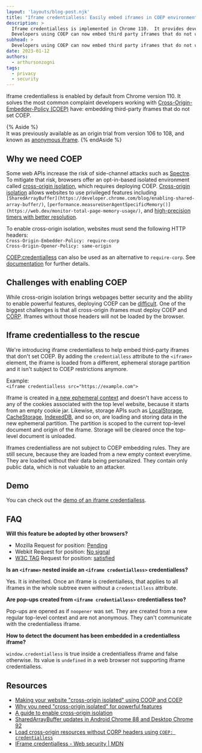 ```yaml
---
layout: 'layouts/blog-post.njk'
title: "Iframe credentialless: Easily embed iframes in COEP environments"
description: >
  Iframe credentialless is implemented in Chrome 110.  It provides developers a way to load documents in third-party iframes using a new and ephemeral context. In return, they are no longer subject to the COEP embedding rules. 
  Developers using COEP can now embed third party iframes that do not use COEP themselves.
subhead: >
  Developers using COEP can now embed third party iframes that do not use COEP themselves.
date: 2023-01-12
authors:
  - arthursonzogni
tags:
  - privacy
  - security
---
```


Iframe credentialless is enabled by default from Chrome version 110. It solves the most common complaint developers working with [Cross-Origin-Embedder-Policy (COEP)](https://web.dev/security-headers/#coep) have: embedding third-party iframes that do not set COEP.

{% Aside %}  
It was previously available as an origin trial from version 106 to 108, and known as [anonymous iframe](/blog/anonymous-iframe-origin-trial/).
{% endAside %}

## Why we need COEP

Some web APIs increase the risk of side-channel attacks such as [Spectre](https://en.wikipedia.org/wiki/Spectre_(security_vulnerability)). To mitigate that risk, browsers offer an opt-in-based isolated environment called [cross-origin isolation](https://web.dev/coop-coep/), which requires deploying COEP. [Cross-origin isolation](https://web.dev/coop-coep/) allows websites to use privileged features including `[SharedArrayBuffer](https://developer.chrome.com/blog/enabling-shared-array-buffer/)`, `[performance.measureUserAgentSpecificMemory()](https://web.dev/monitor-total-page-memory-usage/)`, and [high-precision timers with better resolution](/blog/cross-origin-isolated-hr-timers/).

To enable cross-origin isolation, websites must send the following HTTP headers:  
`Cross-Origin-Embedder-Policy: require-corp`  
`Cross-Origin-Opener-Policy: same-origin`

[COEP:credentialless](/blog/coep-credentialless-origin-trial/) can also be used as an alternative to `require-corp`. See [documentation](https://developer.mozilla.org/docs/Web/HTTP/Headers/Cross-Origin-Embedder-Policy) for further details.

## Challenges with enabling COEP

While cross-origin isolation brings webpages better security and the ability to enable powerful features, deploying COEP can be [difficult](https://web.dev/cross-origin-isolation-guide/). One of the biggest challenges is that all cross-origin iframes must deploy COEP and [CORP](https://web.dev/security-headers/#corp). Iframes without those headers will not be loaded by the browser.

## Iframe credentialless to the rescue

We're introducing iframe credentialless to help embed third-party iframes that don't set COEP. By adding the `credentialless` attribute to the `<iframe>` element, the iframe is loaded from a different, ephemeral storage partition and it isn't subject to COEP restrictions anymore. 

Example:  
`<iframe credentialless src="https://example.com">`

Iframe is created in [a new ephemeral context](https://developer.mozilla.org/docs/Web/Security/IFrame_credentialless#the_solution_%E2%80%94_iframe_credentialless) and doesn't have access to any of the cookies associated with the top level website, because it starts from an empty cookie jar. Likewise, storage APIs such as [LocalStorage](https://developer.mozilla.org/docs/Web/API/Window/localStorage), [CacheStorage](https://developer.mozilla.org/docs/Web/API/CacheStorage), [IndexedDB](https://developer.mozilla.org/docs/Web/API/IndexedDB_API), and so on, are loading and storing data in the new ephemeral partition. The partition is scoped to the current top-level document and origin of the iframe. Storage will be cleared once the top-level document is unloaded.

Iframes credentialless are not subject to COEP embedding rules. They are still secure, because they are loaded from a new empty context everytime. They are loaded without their data being personalized. They contain only public data, which is not valuable to an attacker.

## Demo

You can check out the [demo of an iframe credentialless](https://iframe-credentialless.glitch.me/).

## FAQ

**Will this feature be adopted by other browsers?**

-  Mozilla Request for position: [Pending](https://github.com/mozilla/standards-positions/issues/628)
-  Webkit Request for position: [No signal](https://lists.webkit.org/pipermail/webkit-dev/2022-April/032205.html)
-  [W3C TAG](https://www.w3.org/2001/tag/) Request for position: [satisfied](https://github.com/w3ctag/design-reviews/issues/639)

**Is an `<iframe>` nested inside an `<iframe credentialless>` credentialless?**

Yes. It is inherited. Once an iframe is credentialless, that applies to all iframes in the whole subtree even without a `credentialless` attribute.

**Are pop-ups created from `<iframe credentialless>` credentialless too?**

Pop-ups are opened as if `noopener` was set. They are created from a new regular top-level context and are not anonymous. They can't communicate with the credentialless iframe.

**How to detect the document has been embedded in a credentialless iframe?**

`window.credentialless` is true inside a credentialless iframe and false otherwise. Its value is `undefined` in a web browser not supporting iframe credentialless.

## Resources

-  [Making your website "cross-origin isolated" using COOP and COEP](https://web.dev/coop-coep/)
-  [Why you need "cross-origin isolated" for powerful features](https://web.dev/why-coop-coep/)
-  [A guide to enable cross-origin isolation](https://web.dev/cross-origin-isolation-guide/)
-  [SharedArrayBuffer updates in Android Chrome 88 and Desktop Chrome 92](/blog/enabling-shared-array-buffer/)
-  [Load cross-origin resources without CORP headers using `COEP: credentialless`](/blog/coep-credentialless-origin-trial/)
-  [IFrame credentialless - Web security | MDN](https://developer.mozilla.org/docs/Web/Security/IFrame_credentialless)